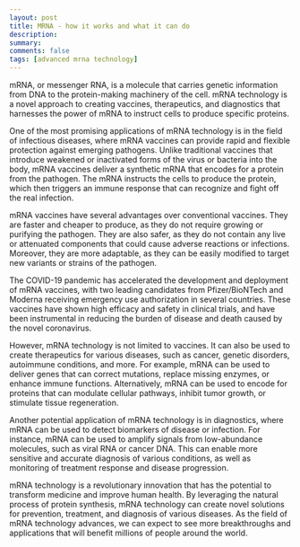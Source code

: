 ```yaml
---
layout: post
title: MRNA - how it works and what it can do
description:
summary:
comments: false
tags: [advanced mrna technology]
---
```

mRNA, or messenger RNA, is a molecule that carries genetic information from DNA to the protein-making machinery of the cell. mRNA technology is a novel approach to creating vaccines, therapeutics, and diagnostics that harnesses the power of mRNA to instruct cells to produce specific proteins.

One of the most promising applications of mRNA technology is in the field of infectious diseases, where mRNA vaccines can provide rapid and flexible protection against emerging pathogens. Unlike traditional vaccines that introduce weakened or inactivated forms of the virus or bacteria into the body, mRNA vaccines deliver a synthetic mRNA that encodes for a protein from the pathogen. The mRNA instructs the cells to produce the protein, which then triggers an immune response that can recognize and fight off the real infection.

mRNA vaccines have several advantages over conventional vaccines. They are faster and cheaper to produce, as they do not require growing or purifying the pathogen. They are also safer, as they do not contain any live or attenuated components that could cause adverse reactions or infections. Moreover, they are more adaptable, as they can be easily modified to target new variants or strains of the pathogen.

The COVID-19 pandemic has accelerated the development and deployment of mRNA vaccines, with two leading candidates from Pfizer/BioNTech and Moderna receiving emergency use authorization in several countries. These vaccines have shown high efficacy and safety in clinical trials, and have been instrumental in reducing the burden of disease and death caused by the novel coronavirus.

However, mRNA technology is not limited to vaccines. It can also be used to create therapeutics for various diseases, such as cancer, genetic disorders, autoimmune conditions, and more. For example, mRNA can be used to deliver genes that can correct mutations, replace missing enzymes, or enhance immune functions. Alternatively, mRNA can be used to encode for proteins that can modulate cellular pathways, inhibit tumor growth, or stimulate tissue regeneration.

Another potential application of mRNA technology is in diagnostics, where mRNA can be used to detect biomarkers of disease or infection. For instance, mRNA can be used to amplify signals from low-abundance molecules, such as viral RNA or cancer DNA. This can enable more sensitive and accurate diagnosis of various conditions, as well as monitoring of treatment response and disease progression.

mRNA technology is a revolutionary innovation that has the potential to transform medicine and improve human health. By leveraging the natural process of protein synthesis, mRNA technology can create novel solutions for prevention, treatment, and diagnosis of various diseases. As the field of mRNA technology advances, we can expect to see more breakthroughs and applications that will benefit millions of people around the world.
